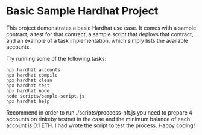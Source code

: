 # Basic Sample Hardhat Project

This project demonstrates a basic Hardhat use case. It comes with a sample contract, a test for that contract, a sample script that deploys that contract, and an example of a task implementation, which simply lists the available accounts.

Try running some of the following tasks:

```shell
npx hardhat accounts
npx hardhat compile
npx hardhat clean
npx hardhat test
npx hardhat node
node scripts/sample-script.js
npx hardhat help
```
Recommend in order to run ./scripts/proccess-nft.js you need to prepare 4 accounts on rinkeby testnet in the case and the minimum balance of each account is 0.1 ETH. 
I had wrote the script to test the process.
Happy coding!
